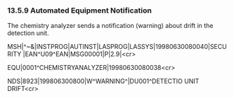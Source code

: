 ### 13.5.9 Automated Equipment Notification

The chemistry analyzer sends a notification (warning) about drift in the detection unit.

MSH|^~\&|INSTPROG|AUTINST|LASPROG|LASSYS|19980630080040|SECURITY |EAN^U09^EAN|MSG00001|P|2.9|&lt;cr>

EQU|0001^CHEMISTRYANALYZER|19980630080038&lt;cr>

NDS|8923|199806300800|W^WARNING^|DU001^DETECTIO UNIT DRIFT&lt;cr>
